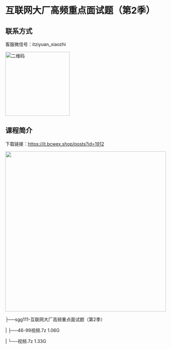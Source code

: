 # 互联网大厂高频重点面试题（第2季）

## 联系方式

客服微信号：itziyuan_xiaozhi

<img src="https://ziyuanyun.oss-cn-guangzhou.aliyuncs.com/common/20240614073449/666b82192834a.jpg" width="200" height="200" alt="二维码">

## 课程简介

下载链接：https://it.bcwex.shop/posts?id=1912

<img src="https://ziyuanyun.oss-cn-guangzhou.aliyuncs.com/yun/20240515183603/66449013b251e.jpg" width="500" alt="">

  ├──sgg111-互联网大厂高频重点面试题（第2季）

 | ├──46-99视频.7z 1.06G

 | └──视频.7z 1.33G

  
